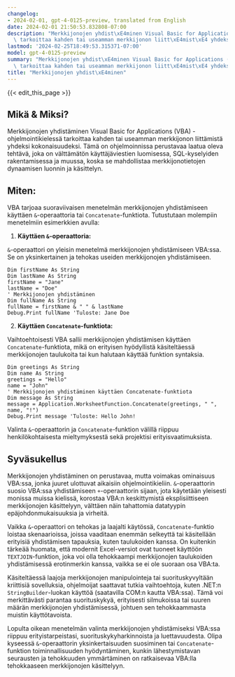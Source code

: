 ```yaml
---
changelog:
- 2024-02-01, gpt-4-0125-preview, translated from English
date: 2024-02-01 21:50:53.832808-07:00
description: "Merkkijonojen yhdist\xE4minen Visual Basic for Applications (VBA) -ohjelmointikieless\xE4\
  \ tarkoittaa kahden tai useamman merkkijonon liitt\xE4mist\xE4 yhdeksi\u2026"
lastmod: '2024-02-25T18:49:53.315371-07:00'
model: gpt-4-0125-preview
summary: "Merkkijonojen yhdist\xE4minen Visual Basic for Applications (VBA) -ohjelmointikieless\xE4\
  \ tarkoittaa kahden tai useamman merkkijonon liitt\xE4mist\xE4 yhdeksi\u2026"
title: "Merkkijonojen yhdist\xE4minen"
---
```


{{< edit_this_page >}}

## Mikä & Miksi?

Merkkijonojen yhdistäminen Visual Basic for Applications (VBA) -ohjelmointikielessä tarkoittaa kahden tai useamman merkkijonon liittämistä yhdeksi kokonaisuudeksi. Tämä on ohjelmoinnissa perustavaa laatua oleva tehtävä, joka on välttämätön käyttäjäviestien luomisessa, SQL-kyselyiden rakentamisessa ja muussa, koska se mahdollistaa merkkijonotietojen dynaamisen luonnin ja käsittelyn.

## Miten:

VBA tarjoaa suoraviivaisen menetelmän merkkijonojen yhdistämiseen käyttäen `&`-operaattoria tai `Concatenate`-funktiota. Tutustutaan molempiin menetelmiin esimerkkien avulla:

1. **Käyttäen `&`-operaattoria:**

`&`-operaattori on yleisin menetelmä merkkijonojen yhdistämiseen VBA:ssa. Se on yksinkertainen ja tehokas useiden merkkijonojen yhdistämiseen.

```vb.net
Dim firstName As String
Dim lastName As String
firstName = "Jane"
lastName = "Doe"
' Merkkijonojen yhdistäminen
Dim fullName As String
fullName = firstName & " " & lastName
Debug.Print fullName 'Tuloste: Jane Doe
```

2. **Käyttäen `Concatenate`-funktiota:**

Vaihtoehtoisesti VBA sallii merkkijonojen yhdistämisen käyttäen `Concatenate`-funktiota, mikä on erityisen hyödyllistä käsiteltäessä merkkijonojen taulukoita tai kun halutaan käyttää funktion syntaksia.

```vb.net
Dim greetings As String
Dim name As String
greetings = "Hello"
name = "John"
' Merkkijonojen yhdistäminen käyttäen Concatenate-funktiota
Dim message As String
message = Application.WorksheetFunction.Concatenate(greetings, " ", name, "!")
Debug.Print message 'Tuloste: Hello John!
```

Valinta `&`-operaattorin ja `Concatenate`-funktion välillä riippuu henkilökohtaisesta mieltymyksestä sekä projektisi erityisvaatimuksista.

## Syväsukellus

Merkkijonojen yhdistäminen on perustavaa, mutta voimakas ominaisuus VBA:ssa, jonka juuret ulottuvat aikaisiin ohjelmointikieliin. `&`-operaattorin suosio VBA:ssa yhdistämiseen `+`-operaattorin sijaan, jota käytetään yleisesti monissa muissa kielissä, korostaa VBA:n keskittymistä eksplisiittiseen merkkijonojen käsittelyyn, välttäen näin tahattomia datatyypin epäjohdonmukaisuuksia ja virheitä.

Vaikka `&`-operaattori on tehokas ja laajalti käytössä, `Concatenate`-funktio loistaa skenaarioissa, joissa vaaditaan enemmän selkeyttä tai käsitellään erityisiä yhdistämisen tapauksia, kuten taulukoiden kanssa. On kuitenkin tärkeää huomata, että modernit Excel-versiot ovat tuoneet käyttöön `TEXTJOIN`-funktion, joka voi olla tehokkaampi merkkijonojen taulukoiden yhdistämisessä erotinmerkin kanssa, vaikka se ei ole suoraan osa VBA:ta.

Käsiteltäessä laajoja merkkijonojen manipulointeja tai suorituskyvyltään kriittisiä sovelluksia, ohjelmoijat saattavat tutkia vaihtoehtoja, kuten .NET:n `StringBuilder`-luokan käyttöä (saatavilla COM:n kautta VBA:ssa). Tämä voi merkittävästi parantaa suorituskykyä, erityisesti silmukoissa tai suuren määrän merkkijonojen yhdistämisessä, johtuen sen tehokkaammasta muistin käyttötavoista.

Lopulta oikean menetelmän valinta merkkijonojen yhdistämiseksi VBA:ssa riippuu erityistarpeistasi, suorituskykyharkinnoista ja luettavuudesta. Olipa kyseessä `&`-operaattorin yksinkertaisuuden suosiminen tai `Concatenate`-funktion toiminnallisuuden hyödyntäminen, kunkin lähestymistavan seurausten ja tehokkuuden ymmärtäminen on ratkaisevaa VBA:lla tehokkaaseen merkkijonojen käsittelyyn.
